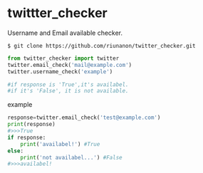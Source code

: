 # twittter_checker
Username and Email available checker.
```
$ git clone https://github.com/riunanon/twitter_checker.git
```
```py
from twitter_checker import twitter
twitter.email_check('mail@example.com')
twitter.username_check('example')

#if response is 'True',it's availabel.
#if it's 'False', it is not available.
```
example
```py
response=twitter.email_check('test@example.com')
print(response)
#>>>True
if response:
    print('availabel!') #True
else:
    print('not availabel...') #False
#>>>availabel!
```